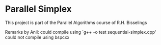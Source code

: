 # Parallel Simplex

This project is part of the Parallel Algorithms course of R.H. Bisselings

Remarks by Anil: 
could compile using     `g++ -o test sequential-simplex.cpp'
could not compile using bspcxx